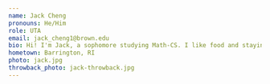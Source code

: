 ```yaml
---
name: Jack Cheng
pronouns: He/Him
role: UTA 
email: jack_cheng1@brown.edu
bio: Hi! I'm Jack, a sophomore studying Math-CS. I like food and staying up late and watching new movies and reading old books and waking up to the sunset and jazz and exploring random places and sometimes writing code even when I don't have to!
hometown: Barrington, RI
photo: jack.jpg
throwback_photo: jack-throwback.jpg
---
```

